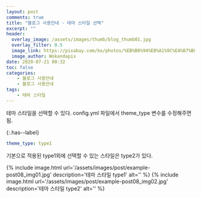 ```yaml
---
layout: post
comments: true
title: "블로그 사용안내 - 테마 스타일 선택"
excerpt: ""
header:
  overlay_image: /assets/images/thumb/blog_thumb01.jpg
  overlay_filter: 0.5
  image_link: https://pixabay.com/ko/photos/%EB%B8%94%EB%A1%9C%EA%B7%B8-%EC%9D%B8%ED%84%B0%EB%84%B7-%EC%9B%B9-%EA%B8%B0%EC%88%A0-2355684/
  image_author: Wokandapix
date: 2020-07-21 00:32
toc: false
categories:
    - 블로그 사용안내
    - 블로그 사용안내
tags:
    - 테마 스타일
---
```

테마 스타일을 선택할 수 있다. config.yml 파일에서 theme_type 변수를 수정해주면 됨.

{:.has--label}
```yaml
theme_type: type1
```

기본으로 적용된 type1외에 선택할 수 있는 스타일은 type2가 있다.

{% include image.html url='/assets/images/post/example-post08_img01.jpg' description='테마 스타일 type1' alt='' %}
{% include image.html url='/assets/images/post/example-post08_img02.jpg' description='테마 스타일 type2' alt='' %}
